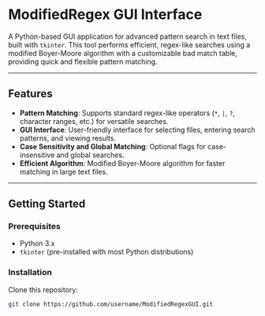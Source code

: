 # ModifiedRegex GUI Interface

A Python-based GUI application for advanced pattern search in text files, built with `tkinter`. This tool performs efficient, regex-like searches using a modified Boyer-Moore algorithm with a customizable bad match table, providing quick and flexible pattern matching.  

---

## Features
- **Pattern Matching**: Supports standard regex-like operators (`*`, `|`, `?`, character ranges, etc.) for versatile searches.
- **GUI Interface**: User-friendly interface for selecting files, entering search patterns, and viewing results.
- **Case Sensitivity and Global Matching**: Optional flags for case-insensitive and global searches.
- **Efficient Algorithm**: Modified Boyer-Moore algorithm for faster matching in large text files.

---

## Getting Started

### Prerequisites
- Python 3.x
- `tkinter` (pre-installed with most Python distributions)

### Installation
Clone this repository:
```bash
git clone https://github.com/username/ModifiedRegexGUI.git
